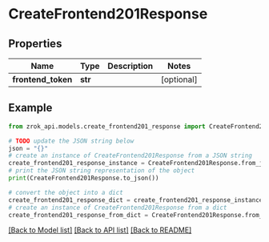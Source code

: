 # CreateFrontend201Response


## Properties

Name | Type | Description | Notes
------------ | ------------- | ------------- | -------------
**frontend_token** | **str** |  | [optional] 

## Example

```python
from zrok_api.models.create_frontend201_response import CreateFrontend201Response

# TODO update the JSON string below
json = "{}"
# create an instance of CreateFrontend201Response from a JSON string
create_frontend201_response_instance = CreateFrontend201Response.from_json(json)
# print the JSON string representation of the object
print(CreateFrontend201Response.to_json())

# convert the object into a dict
create_frontend201_response_dict = create_frontend201_response_instance.to_dict()
# create an instance of CreateFrontend201Response from a dict
create_frontend201_response_from_dict = CreateFrontend201Response.from_dict(create_frontend201_response_dict)
```
[[Back to Model list]](../README.md#documentation-for-models) [[Back to API list]](../README.md#documentation-for-api-endpoints) [[Back to README]](../README.md)


